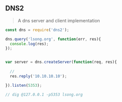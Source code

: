 ## DNS2

> A dns server and client implementation

```js
const dns = require('dns2');

dns.query('lsong.org', function(err, res){
  console.log(res);
});


var server = dns.createServer(function(req, res){
  
  //
  res.reply('10.10.10.10');

}).listen(5353);

// dig @127.0.0.1 -p5353 lsong.org

```